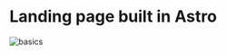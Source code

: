 # Landing page built in Astro

![basics](https://user-images.githubusercontent.com/4677417/186188965-73453154-fdec-4d6b-9c34-cb35c248ae5b.png)
